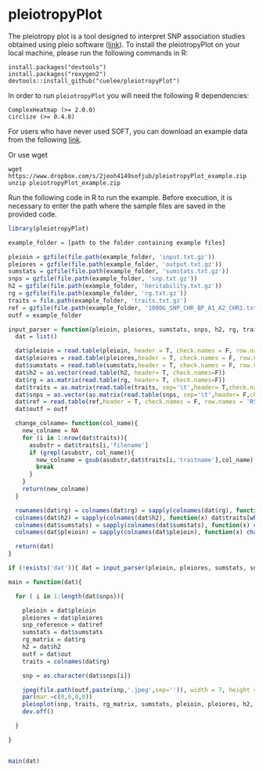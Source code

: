 # pleiotropyPlot

The pleiotropy plot is a tool designed to interpret SNP association studies obtained using pleio software ([link](https://github.com/hanlab-SNU/pleio)). To install the pleiotropyPlot on your local machine, please run the following commands in R:

```
install.packages("devtools")
install.packages("roxygen2")
devtools::install_github("cuelee/pleiotropyPlot")
```

In order to run `pleiotropyPlot` you will need the following R dependencies:
```
ComplexHeatmap (>= 2.0.0)
circlize (>= 0.4.8)
```


For users who have never used SOFT, you can download an example data from the following [link](https://www.dropbox.com/s/2jeoh4149sofjub/pleiotropyPlot_example.zip).

Or use wget
```
wget https://www.dropbox.com/s/2jeoh4149sofjub/pleiotropyPlot_example.zip
unzip pleiotropyPlot_example.zip
```

Run the following code in R to run the example. Before execution, it is necessary to enter the path where the sample files are saved in the provided code.
```R
library(pleiotropyPlot)

example_folder = [path to the folder containing example files]

pleioin = gzfile(file.path(example_folder, 'input.txt.gz'))
pleiores = gzfile(file.path(example_folder, 'output.txt.gz'))
sumstats = gzfile(file.path(example_folder, 'sumstats.txt.gz'))
snps = gzfile(file.path(example_folder, 'snp.txt.gz'))
h2 = gzfile(file.path(example_folder, 'heritability.txt.gz'))
rg = gzfile(file.path(example_folder, 'rg.txt.gz'))
traits = file.path(example_folder, 'traits.txt.gz')
ref = gzfile(file.path(example_folder, '1000G_SNP_CHR_BP_A1_A2_CHR1.txt.gz'))
outf = example_folder

input_parser = function(pleioin, pleiores, sumstats, snps, h2, rg, traits, ref){
  dat = list()

  dat$pleioin = read.table(pleioin, header = T, check.names = F, row.names = 'SNP', sep='\t')
  dat$pleiores = read.table(pleiores,header = T, check.names = F, row.names = 'SNP', sep='\t')
  dat$sumstats = read.table(sumstats,header = T, check.names = F, row.names = 'SNP', sep='\t')
  dat$h2 = as.vector(read.table(h2, header= T, check.names=F))
  dat$rg = as.matrix(read.table(rg, header= T, check.names=F))
  dat$traits = as.matrix(read.table(traits, sep='\t',header= T,check.names=F))
  dat$snps = as.vector(as.matrix(read.table(snps, sep='\t',header= F,check.names=F)))
  dat$ref = read.table(ref,header = T, check.names = F, row.names = 'RSID', sep='\t')
  dat$outf = outf

  change_colname= function(col_name){
    new_colname = NA
    for (i in 1:nrow(dat$traits)){
      asubstr = dat$traits[i,'filename']
      if (grepl(asubstr, col_name)){
        new_colname = gsub(asubstr,dat$traits[i,'traitname'],col_name)
        break
      }
    }
    return(new_colname)
  }

  rownames(dat$rg) = colnames(dat$rg) = sapply(colnames(dat$rg), function(x) dat$traits[which(dat$traits[,'filename']==x),2])
  colnames(dat$h2) = sapply(colnames(dat$h2), function(x) dat$traits[which(dat$traits[,'filename']==x),2])
  colnames(dat$sumstats) = sapply(colnames(dat$sumstats), function(x) change_colname(x) )
  colnames(dat$pleioin) = sapply(colnames(dat$pleioin), function(x) change_colname(x) )

  return(dat)
}

if (!exists('dat')){ dat = input_parser(pleioin, pleiores, sumstats, snps, h2, rg, traits, ref) }

main = function(dat){

  for ( i in 1:length(dat$snps)){

    pleioin = dat$pleioin
    pleiores = dat$pleiores
    snp_reference = dat$ref
    sumstats = dat$sumstats
    rg_matrix = dat$rg
    h2 = dat$h2
    outf = dat$out
    traits = colnames(dat$rg)

    snp = as.character(dat$snps[i])

    jpeg(file.path(outf,paste(snp,'.jpeg',sep='')), width = 7, height = 7, units = 'in', res = 300)
    par(mar =c(0,0,0,0))
    pleioplot(snp, traits, rg_matrix, sumstats, pleioin, pleiores, h2, snp_reference)
    dev.off()

  }

}


main(dat)

```


